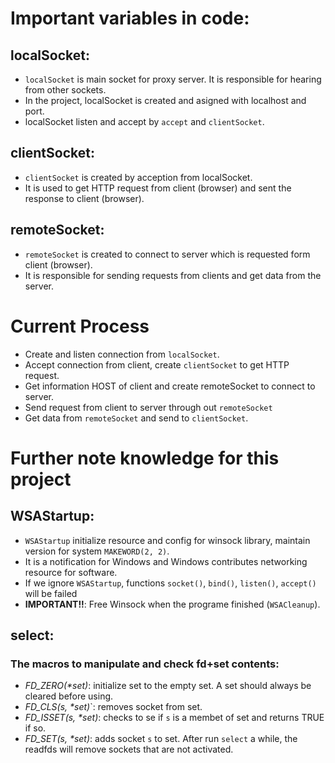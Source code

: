 # Important variables in code:

## localSocket:
* `localSocket` is main socket for proxy server. It is responsible for hearing from other sockets.
* In the project, localSocket is created and asigned with localhost and port. 
* localSocket listen and accept by `accept` and `clientSocket`.

## clientSocket:

* `clientSocket` is created by acception from localSocket. 
* It is used to get HTTP request from client (browser) and sent the response to client (browser).

## remoteSocket:
* `remoteSocket` is created to connect to server which is requested form client (browser).
* It is responsible for sending requests from clients and get data from the server.

# Current Process
* Create and listen connection from `localSocket`.
* Accept connection from client, create `clientSocket` to get HTTP request.
* Get information HOST of client and create remoteSocket to connect to server.
* Send request from client to server through out `remoteSocket`
* Get data from `remoteSocket` and send to `clientSocket`.

# Further note knowledge for this project
## WSAStartup: 
* `WSAStartup` initialize resource and config for winsock library, maintain version for system `MAKEWORD(2, 2)`.
* It is a notification for Windows and Windows contributes networking resource for software.
* If we ignore `WSAStartup`, functions `socket()`, `bind()`, `listen()`, `accept()` will be failed
* **IMPORTANT!!**: Free Winsock when the programe finished (`WSACleanup`).
## select:
### The macros to manipulate and check fd+set contents:
* *FD_ZERO(\*set)*: initialize set to the empty set. A set should always be cleared before using.
* *FD_CLS(s, \*set)*`: removes socket from set.
* *FD_ISSET(s, \*set)*: checks to se if `s` is a membet of set and returns TRUE if so.
* *FD_SET(s, \*set)*: adds socket `s` to set.
After run `select` a while, the readfds will remove sockets that are not activated. 